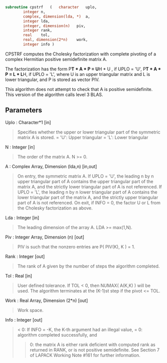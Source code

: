 ```fortran
subroutine cpstrf	(	character	uplo,
		integer	n,
		complex, dimension(lda, *)	a,
		integer	lda,
		integer, dimension(n)	piv,
		integer	rank,
		real	tol,
		real, dimension(2*n)	work,
		integer	info )
```

 CPSTRF computes the Cholesky factorization with complete
 pivoting of a complex Hermitian positive semidefinite matrix A.

 The factorization has the form
    P**T * A * P = U**H * U ,  if UPLO = 'U',
    P**T * A * P = L  * L**H,  if UPLO = 'L',
 where U is an upper triangular matrix and L is lower triangular, and
 P is stored as vector PIV.

 This algorithm does not attempt to check that A is positive
 semidefinite. This version of the algorithm calls level 3 BLAS.

## Parameters
Uplo : Character*1 [in]
> Specifies whether the upper or lower triangular part of the
> symmetric matrix A is stored.
> = 'U':  Upper triangular
> = 'L':  Lower triangular

N : Integer [in]
> The order of the matrix A.  N >= 0.

A : Complex Array, Dimension (lda,n) [in,out]
> On entry, the symmetric matrix A.  If UPLO = 'U', the leading
> n by n upper triangular part of A contains the upper
> triangular part of the matrix A, and the strictly lower
> triangular part of A is not referenced.  If UPLO = 'L', the
> leading n by n lower triangular part of A contains the lower
> triangular part of the matrix A, and the strictly upper
> triangular part of A is not referenced.
> On exit, if INFO = 0, the factor U or L from the Cholesky
> factorization as above.

Lda : Integer [in]
> The leading dimension of the array A.  LDA >= max(1,N).

Piv : Integer Array, Dimension (n) [out]
> PIV is such that the nonzero entries are P( PIV(K), K ) = 1.

Rank : Integer [out]
> The rank of A given by the number of steps the algorithm
> completed.

Tol : Real [in]
> User defined tolerance. If TOL < 0, then N*U*MAX( A(K,K) )
> will be used. The algorithm terminates at the (K-1)st step
> if the pivot <= TOL.

Work : Real Array, Dimension (2*n) [out]
> Work space.

Info : Integer [out]
> < 0: If INFO = -K, the K-th argument had an illegal value,
> = 0: algorithm completed successfully, and
> > 0: the matrix A is either rank deficient with computed rank
> as returned in RANK, or is not positive semidefinite. See
> Section 7 of LAPACK Working Note #161 for further
> information.

